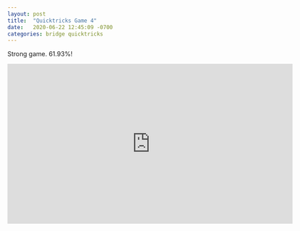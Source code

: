 ```yaml
---
layout: post
title:  "Quicktricks Game 4"
date:   2020-06-22 12:45:09 -0700
categories: bridge quicktricks
---
```


Strong game. 61.93%!

<iframe
    src="https://player.twitch.tv/?video=v658754080&parent=forrestrice.com&parent=localhost&autoplay=false"
    height="360"
    width="640"
    frameborder="0"
    scrolling="no"
    allowfullscreen="true">
</iframe>

